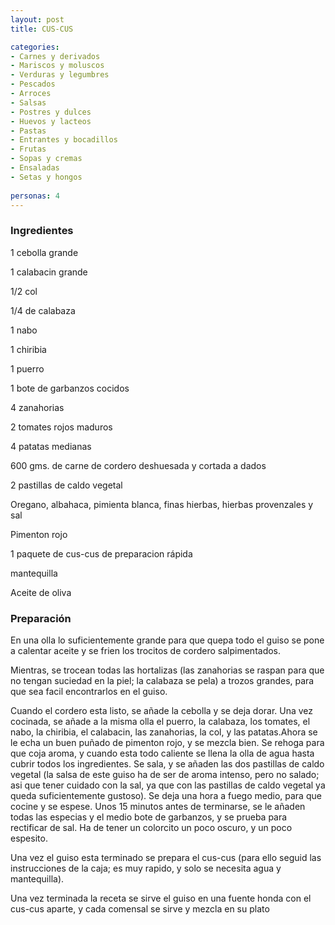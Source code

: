 ```yaml
---
layout: post
title: CUS-CUS

categories:
- Carnes y derivados
- Mariscos y moluscos
- Verduras y legumbres
- Pescados
- Arroces
- Salsas
- Postres y dulces
- Huevos y lacteos
- Pastas
- Entrantes y bocadillos
- Frutas
- Sopas y cremas
- Ensaladas
- Setas y hongos
 
personas: 4 
---
```

<h3>Ingredientes</h3>
1 cebolla grande

1 calabacin grande

1/2 col

1/4 de calabaza

1 nabo

1 chiribia

1 puerro

1 bote de garbanzos cocidos

4 zanahorias

2 tomates rojos maduros

4 patatas medianas

600 gms. de carne de cordero deshuesada y cortada a dados

2 pastillas de caldo vegetal

Oregano, albahaca, pimienta blanca, finas hierbas, hierbas provenzales y sal

Pimenton rojo

1 paquete de cus-cus de preparacion rápida

mantequilla

Aceite de oliva

<h3>Preparación</h3>
En una olla lo suficientemente grande para que quepa todo el guiso se pone a calentar aceite y se frien los trocitos de cordero salpimentados.

Mientras, se trocean todas las hortalizas (las zanahorias se raspan para que no tengan suciedad en la piel; la calabaza se pela) a trozos grandes, para que sea facil encontrarlos en el guiso.

Cuando el cordero esta listo, se añade la cebolla y se deja dorar. Una vez cocinada, se añade a la misma olla el puerro, la calabaza, los tomates, el nabo, la chiribia, el calabacin, las zanahorias, la col, y las patatas.Ahora se le echa un buen puñado de pimenton rojo, y se mezcla bien. Se rehoga para que coja aroma, y cuando esta todo caliente se llena la olla de agua hasta cubrir todos los ingredientes. Se sala, y se añaden las dos pastillas de caldo vegetal (la salsa de este guiso ha de ser de aroma intenso, pero no salado; asi que tener cuidado con la sal, ya que con las pastillas de caldo vegetal ya queda suficientemente gustoso). Se deja una hora a fuego medio, para que cocine y se espese. Unos 15 minutos antes de terminarse, se le añaden todas las especias y el medio bote de garbanzos, y se prueba para rectificar de sal. Ha de tener un colorcito un poco oscuro, y un poco espesito.

Una vez el guiso esta terminado se prepara el cus-cus (para ello seguid las instrucciones de la caja; es muy rapido, y solo se necesita agua y mantequilla).

Una vez terminada la receta se sirve el guiso en una fuente honda con el cus-cus aparte, y cada comensal se sirve y mezcla en su plato

